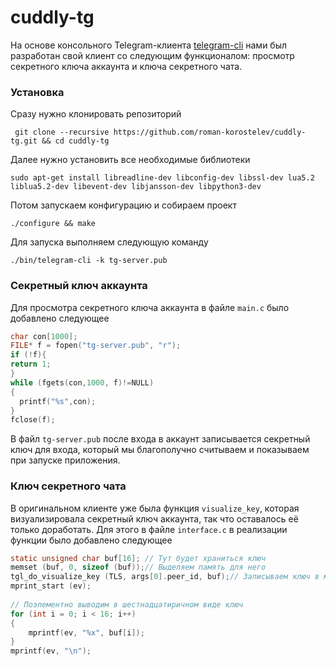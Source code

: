 # cuddly-tg
На основе консольного Telegram-клиента [telegram-cli](https://github.com/vysheng/tg) нами был разработан свой клиент со следующим функционалом: просмотр секретного ключа аккаунта и ключа секретного чата.
### Установка
Сразу нужно клонировать репозиторий

     git clone --recursive https://github.com/roman-korostelev/cuddly-tg.git && cd cuddly-tg


Далее нужно установить все необходимые библиотеки 

    sudo apt-get install libreadline-dev libconfig-dev libssl-dev lua5.2 liblua5.2-dev libevent-dev libjansson-dev libpython3-dev

Потом запускаем конфигурацию и собираем проект

    ./configure && make
    
Для запуска выполняем следующую команду

    ./bin/telegram-cli -k tg-server.pub
    
### Секретный ключ аккаунта
Для просмотра секретного ключа аккаунта в файле `main.c` было добавлено следующее
```C
char con[1000];
FILE* f = fopen("tg-server.pub", "r");
if (!f){
return 1;
}
while (fgets(con,1000, f)!=NULL)
{
  printf("%s",con); 
}
fclose(f);

```
В файл `tg-server.pub` после входа в аккаунт записывается секретный ключ для входа, который мы благополучно считываем и показываем при запуске приложения.

### Ключ секретного чата
В оригинальном клиенте уже была функция `visualize_key`, которая визуализировала секретный ключ аккаунта, так что оставалось её только доработать. Для этого в файле `interface.c` в реализации функции было добавлено следующее

```C
static unsigned char buf[16]; // Тут будет храниться ключ
memset (buf, 0, sizeof (buf));// Выделяем память для него
tgl_do_visualize_key (TLS, args[0].peer_id, buf);// Записываем ключ в массив 
mprint_start (ev);
  
// Поэлементно выводим в шестнадцатиричном виде ключ
for (int i = 0; i < 16; i++)
{
    mprintf(ev, "%x", buf[i]);
}
mprintf(ev, "\n");
```
